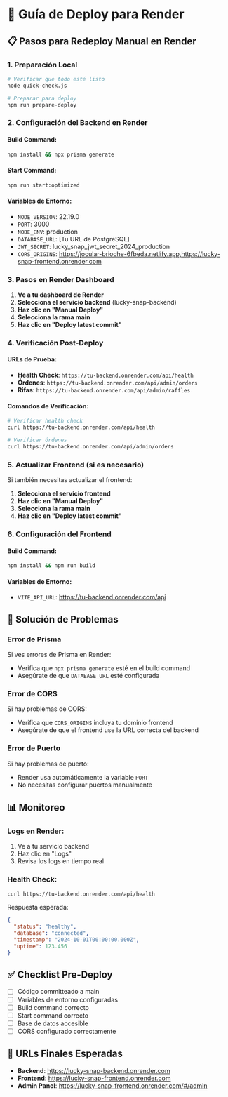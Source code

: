 # 🚀 Guía de Deploy para Render

## 📋 Pasos para Redeploy Manual en Render

### 1. Preparación Local
```bash
# Verificar que todo esté listo
node quick-check.js

# Preparar para deploy
npm run prepare-deploy
```

### 2. Configuración del Backend en Render

#### Build Command:
```bash
npm install && npx prisma generate
```

#### Start Command:
```bash
npm run start:optimized
```

#### Variables de Entorno:
- `NODE_VERSION`: 22.19.0
- `PORT`: 3000
- `NODE_ENV`: production
- `DATABASE_URL`: [Tu URL de PostgreSQL]
- `JWT_SECRET`: lucky_snap_jwt_secret_2024_production
- `CORS_ORIGINS`: https://jocular-brioche-6fbeda.netlify.app,https://lucky-snap-frontend.onrender.com

### 3. Pasos en Render Dashboard

1. **Ve a tu dashboard de Render**
2. **Selecciona el servicio backend** (lucky-snap-backend)
3. **Haz clic en "Manual Deploy"**
4. **Selecciona la rama main**
5. **Haz clic en "Deploy latest commit"**

### 4. Verificación Post-Deploy

#### URLs de Prueba:
- **Health Check**: `https://tu-backend.onrender.com/api/health`
- **Órdenes**: `https://tu-backend.onrender.com/api/admin/orders`
- **Rifas**: `https://tu-backend.onrender.com/api/admin/raffles`

#### Comandos de Verificación:
```bash
# Verificar health check
curl https://tu-backend.onrender.com/api/health

# Verificar órdenes
curl https://tu-backend.onrender.com/api/admin/orders
```

### 5. Actualizar Frontend (si es necesario)

Si también necesitas actualizar el frontend:

1. **Selecciona el servicio frontend**
2. **Haz clic en "Manual Deploy"**
3. **Selecciona la rama main**
4. **Haz clic en "Deploy latest commit"**

### 6. Configuración del Frontend

#### Build Command:
```bash
npm install && npm run build
```

#### Variables de Entorno:
- `VITE_API_URL`: https://tu-backend.onrender.com/api

## 🔧 Solución de Problemas

### Error de Prisma
Si ves errores de Prisma en Render:
- Verifica que `npx prisma generate` esté en el build command
- Asegúrate de que `DATABASE_URL` esté configurada

### Error de CORS
Si hay problemas de CORS:
- Verifica que `CORS_ORIGINS` incluya tu dominio frontend
- Asegúrate de que el frontend use la URL correcta del backend

### Error de Puerto
Si hay problemas de puerto:
- Render usa automáticamente la variable `PORT`
- No necesitas configurar puertos manualmente

## 📊 Monitoreo

### Logs en Render:
1. Ve a tu servicio backend
2. Haz clic en "Logs"
3. Revisa los logs en tiempo real

### Health Check:
```bash
curl https://tu-backend.onrender.com/api/health
```

Respuesta esperada:
```json
{
  "status": "healthy",
  "database": "connected",
  "timestamp": "2024-10-01T00:00:00.000Z",
  "uptime": 123.456
}
```

## ✅ Checklist Pre-Deploy

- [ ] Código committeado a main
- [ ] Variables de entorno configuradas
- [ ] Build command correcto
- [ ] Start command correcto
- [ ] Base de datos accesible
- [ ] CORS configurado correctamente

## 🎯 URLs Finales Esperadas

- **Backend**: https://lucky-snap-backend.onrender.com
- **Frontend**: https://lucky-snap-frontend.onrender.com
- **Admin Panel**: https://lucky-snap-frontend.onrender.com/#/admin



